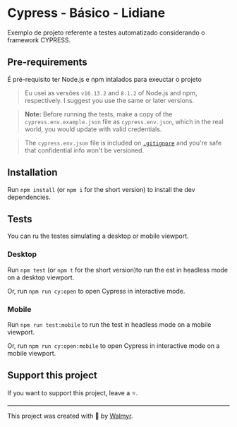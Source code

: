 # Cypress - Básico - Lidiane

Exemplo de projeto referente a testes automatizado considerando o framework CYPRESS.

## Pre-requirements

É pré-requisito ter Node.js e npm intalados para exeuctar o projeto

> Eu usei as versões `v16.13.2` and `8.1.2` of Node.js and npm, respectively. I suggest you use the same or later versions.

> **Note:** Before running the tests, make a copy of the `cypress.env.example.json` file as `cypress.env.json`, which in the real world, you would update with valid credentials.

> The `cypress.env.json` file is included on [`.gitignore`](./.gitignore) and you're safe that confidential info won't be versioned.

## Installation

Run `npm install` (or `npm i` for the short version) to install the dev dependencies.

## Tests

You can ru the testes simulating a desktop or mobile viewport.

### Desktop

Run `npm test` (or `npm t` for the short version)to run the est in headless mode on a desktop viewport.

Or, run `npm run cy:open` to open Cypress in interactive mode.

### Mobile

Run `npm run test:mobile` to run the test in headless mode on a mobile viewport.

Or, run `npm run cy:open:mobile` to open Cypress in interactive mode on a mobile viewport.

## Support this project

If you want to support this project, leave a ⭐.

___

This project was created with 💚 by [Walmyr](https://walmyr.dev).